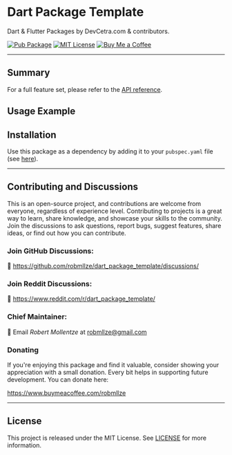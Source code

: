 # Dart Package Template

Dart & Flutter Packages by DevCetra.com & contributors.

[![Pub Package](https://img.shields.io/pub/v/dart_package_template.svg)](https://pub.dev/packages/dart_package_template)
[![MIT License](https://img.shields.io/badge/License-MIT-blue.svg)](https://raw.githubusercontent.com/robmllze/dart_package_template/main/LICENSE)
[![Buy Me a Coffee](https://img.shields.io/badge/-buy_me_a%C2%A0coffee-gray?logo=buy-me-a-coffee)](https://www.buymeacoffee.com/robmllze)

---

## Summary

<!-- TODO: Write summary here -->

For a full feature set, please refer to the [API reference](https://pub.dev/documentation/dart_package_template/).

## Usage Example

<!-- TODO: Write usage example here -->

## Installation

Use this package as a dependency by adding it to your `pubspec.yaml` file (see [here](https://pub.dev/packages/dart_package_template/install)).

---

## Contributing and Discussions

This is an open-source project, and contributions are welcome from everyone, regardless of experience level. Contributing to projects is a great way to learn, share knowledge, and showcase your skills to the community. Join the discussions to ask questions, report bugs, suggest features, share ideas, or find out how you can contribute.

### Join GitHub Discussions:

💬 https://github.com/robmllze/dart_package_template/discussions/

### Join Reddit Discussions:

💬 https://www.reddit.com/r/dart_package_template/

### Chief Maintainer:

📧 Email _Robert Mollentze_ at robmllze@gmail.com

### Donating

If you're enjoying this package and find it valuable, consider showing your appreciation with a small donation. Every bit helps in supporting future development. You can donate here:

https://www.buymeacoffee.com/robmllze

---

## License

This project is released under the MIT License. See [LICENSE](https://raw.githubusercontent.com/robmllze/dart_package_template/main/LICENSE) for more information.
